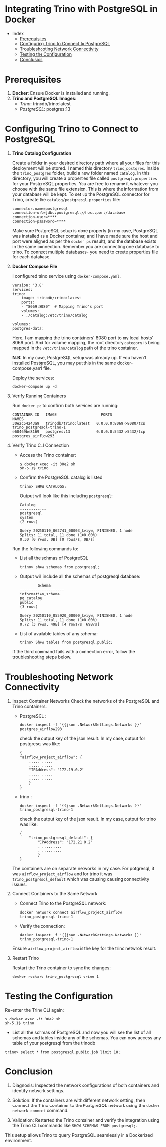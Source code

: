 # Integrating Trino with PostgreSQL in Docker
- Index
    + [Prerequisites](#Prerequisites)
    + [Configuring Trino to Connect to PostgreSQL](#configuring-trino-to-connect-to-postgresql)
    + [Troubleshooting Network Connectivity](#troubleshooting-network-connectivity)
    + [Testing the Configuration](#testing-the-configuration)
    + [Conclusion](#conclusion)

# Prerequisites
1. **Docker**: Ensure Docker is installed and running.
2. **Trino and PostgreSQL Images**:
    - *Trino*: trinodb/trino:latest
    - *PostgreSQL*: postgres:13


# Configuring Trino to Connect to PostgreSQL

1. **Trino Catalog Configuration**

    Create a folder in your desired directory path where all your files for this deployment will be stored. I named this directory `trino_postgres`. Inside the `trino_postgres` folder, build a new folder named `catalog`. In this directory, you will create a properties file called `postgresql.properties` for your PostgreSQL properties. You are free to rename it whatever you choose with the same file extension. This is where the information from your database will be kept. To set up the PostgreSQL connector for Trino, create the `catalog/postgresql.properties` file:

    ```
    connector.name=postgresql
    connection-url=jdbc:postgresql://host:port/database
    connection-user=****
    connection-password=****
    ```
    
    Make sure PostgreSQL setup is done properly (in my case, PostgreSQL was installed as a Docker container, and I have made sure the host and port were aligned as per the `docker ps` result), and the database exists in the same connection. Remember you are connecting one database to trino. To connect multiple databases- you need to create properties file for each database.

2. **Docker Compose File**

    I configured trino service  using `docker-compose.yaml`. 

    ```
    version: '3.8'
    services:
    trino:
        image: trinodb/trino:latest
        ports:
        - "8069:8080"  # Mapping Trino's port
        volumes:
        - ./catalog:/etc/trino/catalog

    volumes:
    postgres-data:
    ```

    Here, I am mapping the trino containers' 8080 port to my local hosts' 8069 port. And for volume mapping, the root directory `category` is being mapped in the `/etc/trino/catalog` path of the trino container.
    
    **N.B:** In my case, PostgreSQL setup was already up. If you haven’t installed PostgreSQL, you may put this in the same docker-compose.yaml file. 

    Deploy the services:
    ```
    docker-compose up -d
    ```

3. Verify Running Containers

    Run `docker ps` to confirm both services are running:
    ```
    CONTAINER ID   IMAGE                    PORTS                               NAMES
    30e2c54243a9   trinodb/trino:latest   0.0.0.0:8069->8080/tcp                 trino_postgresql-trino-1
    e60469be8169   postgres:13            0.0.0.0:5432->5432/tcp                 postgres_airflow293
    ```

4. Verify Trino CLI Connection

    - Access the Trino container:
        ```
        $ docker exec -it 30e2 sh 
        sh-5.1$ trino
        ```

    - Confirm the PostgreSQL catalog is listed
        ```
        trino> SHOW CATALOGS; 
        ```
        Output will look like this including `postgresql`:
        
        ```
        Catalog   
        ------------
        postgresql 
        system     
        (2 rows)

        Query 20250110_062741_00003_kviyw, FINISHED, 1 node
        Splits: 11 total, 11 done (100.00%)
        0.30 [0 rows, 0B] [0 rows/s, 0B/s]
        ```

    Run the following commands to:
    
    - List all the schmas of PostgreSQL
        ```
        trino> show schemas from postgresql; 
        ```

    - Output will include all the schemas of postgresql database:
        ```
                Schema       
        --------------------
        information_schema 
        pg_catalog         
        public             
        (3 rows)

        Query 20250110_055920_00000_kviyw, FINISHED, 1 node
        Splits: 11 total, 11 done (100.00%)
        0.72 [3 rows, 49B] [4 rows/s, 69B/s]
        ```


    - List of available tables of any schema:
        ```
        trino> Show tables from postgresql.public; 
        ```

    If the third command fails with a connection error, follow the troubleshooting steps below.

# Troubleshooting Network Connectivity
1. Inspect Container Networks
    Check the networks of the PostgreSQL and Trino containers.
    
    - PostgreSQL :
        ```
        docker inspect -f '{{json .NetworkSettings.Networks }}' postgres_airflow293
        ```
        check the output key of the json result. In my case, output for postgresql was like:

        ```
        {
        "airflow_project_airflow": {
            ...........
            ...........
            "IPAddress": "172.19.0.2"
            ...........
            ...........
            }
        }
        ```

    - trino :
        ```
        docker inspect -f '{{json .NetworkSettings.Networks }}' trino_postgresql-trino-1
        ```
        check the output key of the json result. In my case, output for trino was like:

        ```
        {
            "trino_postgresql_default": {
                "IPAddress": "172.21.0.2"
                ...........
                ...........
                }
        }    
        ```
    The containers are on separate networks in my case. For potgresql, it was `airflow_project_airflow` and for trino it was `trino_postgresql_default` which was causing causing connectivity issues.
2. Connect Containers to the Same Network

    - Connect Trino to the PostgreSQL network:
        ```
        docker network connect airflow_project_airflow trino_postgresql-trino-1
        ```

    - Verify the connection:
        ```
        docker inspect -f '{{json .NetworkSettings.Networks }}' trino_postgresql-trino-1
        ```

    Ensure `airflow_project_airflow` is the key for the trino netwrok result.

3. Restart Trino
    
    Restart the Trino container to sync the changes:

    ```
    docker restart trino_postgresql-trino-1
    ```


# Testing the Configuration
Re-enter the Trino CLI again: 

```
$ docker exec -it 30e2 sh 
sh-5.1$ trino
```

- List all the schmas of PostgreSQL and now you will see the list of all schemas and tables inside any of the schemas. You can now access any table of your postgresql from the trinodb

```
trino> select * from postgresql.public.job limit 10; 
```

# Conclusion

1. Diagnosis: Inspected the network configurations of both containers and identify network settings.

2. Solution: If the containers are with different network setting, then connect the Trino container to the PostgreSQL network using the `docker network connect` command.

3. Validation: Restarted the Trino container and verify the integration using the Trino CLI commands like `SHOW SCHEMAS FROM postgresql;`.

This setup allows Trino to query PostgreSQL seamlessly in a Dockerized environment.


